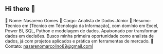 ## Hi there 👋

🔹 Nome: Nasareno Gomes 
🔹 Cargo: Analista de Dados Júnior
🔹 Resumo: Técnico em [Técnico em Técnologia da Informação], com domínio em Excel, Power BI, SQL, Python e modelagem de dados. Apaixonado por transformar dados em decisões. Busco minha primeira oportunidade como analista de dados, já com projetos aplicados e prática em ferramentas de mercado.
🔹 Contato: nasarenomarcolino89@gmail.com|  


